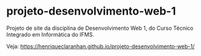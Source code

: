 # projeto-desenvolvimento-web-1
Projeto de site da disciplina de Desenvolvimento Web 1, do Curso Técnico Integrado em Informática do IFMS.

Veja: https://henriqueclaranhan.github.io/projeto-desenvolvimento-web-1/
